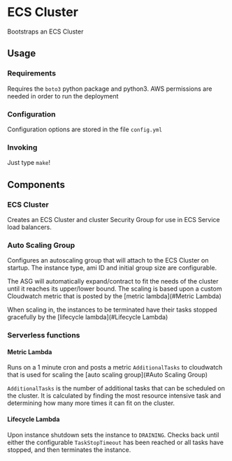 # ECS Cluster
Bootstraps an ECS Cluster

## Usage
### Requirements
Requires the `boto3` python package and python3. AWS permissions are needed in order to run the deployment
### Configuration
Configuration options are stored in the file `config.yml`
### Invoking
Just type `make`!

## Components

### ECS Cluster
Creates an ECS Cluster and cluster Security Group for use in ECS Service load balancers.

### Auto Scaling Group
Configures an autoscaling group that will attach to the ECS Cluster on startup. The instance type, ami ID and initial group size are configurable.

The ASG will automatically expand/contract to fit the needs of the cluster until it reaches its upper/lower bound. The scaling is based upon a custom Cloudwatch metric that is posted by the [metric lambda](#Metric Lambda)

When scaling in, the instances to be terminated have their tasks stopped gracefully by the [lifecycle lambda](#Lifecycle Lambda)

### Serverless functions

#### Metric Lambda
Runs on a 1 minute cron and posts a metric `AdditionalTasks` to cloudwatch that is used for scaling the [auto scaling group](#Auto Scaling Group)

`AdditionalTasks` is the number of additional tasks that can be scheduled on the cluster. It is calculated by finding the most resource intensive task and determining how many more times it can fit on the cluster.

#### Lifecycle Lambda
Upon instance shutdown sets the instance to `DRAINING`. Checks back until either the configurable `TaskStopTimeout` has been reached or all tasks have stopped, and then terminates the instance.
